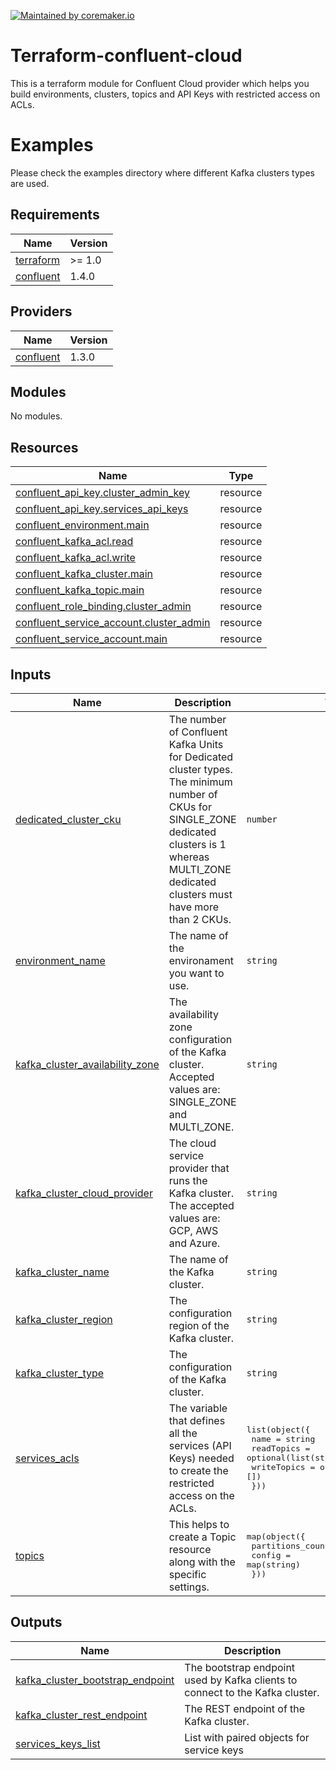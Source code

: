 [![Maintained by coremaker.io](https://img.shields.io/badge/maintained%20by-coremaker.io-green)](https://coremaker.io/)

# Terraform-confluent-cloud

This is a terraform module for Confluent Cloud provider which helps you build environments, clusters, topics and API Keys with restricted access on ACLs.  

# Examples

Please check the examples directory where different Kafka clusters types are used.

<!-- BEGINNING OF PRE-COMMIT-TERRAFORM DOCS HOOK -->
## Requirements

| Name | Version |
|------|---------|
| <a name="requirement_terraform"></a> [terraform](#requirement\_terraform) | >= 1.0 |
| <a name="requirement_confluent"></a> [confluent](#requirement\_confluent) | 1.4.0 |

## Providers

| Name | Version |
|------|---------|
| <a name="provider_confluent"></a> [confluent](#provider\_confluent) | 1.3.0 |

## Modules

No modules.

## Resources

| Name | Type |
|------|------|
| [confluent_api_key.cluster_admin_key](https://registry.terraform.io/providers/confluentinc/confluent/1.4.0/docs/resources/api_key) | resource |
| [confluent_api_key.services_api_keys](https://registry.terraform.io/providers/confluentinc/confluent/1.4.0/docs/resources/api_key) | resource |
| [confluent_environment.main](https://registry.terraform.io/providers/confluentinc/confluent/1.4.0/docs/resources/environment) | resource |
| [confluent_kafka_acl.read](https://registry.terraform.io/providers/confluentinc/confluent/1.4.0/docs/resources/kafka_acl) | resource |
| [confluent_kafka_acl.write](https://registry.terraform.io/providers/confluentinc/confluent/1.4.0/docs/resources/kafka_acl) | resource |
| [confluent_kafka_cluster.main](https://registry.terraform.io/providers/confluentinc/confluent/1.4.0/docs/resources/kafka_cluster) | resource |
| [confluent_kafka_topic.main](https://registry.terraform.io/providers/confluentinc/confluent/1.4.0/docs/resources/kafka_topic) | resource |
| [confluent_role_binding.cluster_admin](https://registry.terraform.io/providers/confluentinc/confluent/1.4.0/docs/resources/role_binding) | resource |
| [confluent_service_account.cluster_admin](https://registry.terraform.io/providers/confluentinc/confluent/1.4.0/docs/resources/service_account) | resource |
| [confluent_service_account.main](https://registry.terraform.io/providers/confluentinc/confluent/1.4.0/docs/resources/service_account) | resource |

## Inputs

| Name | Description | Type | Default | Required |
|------|-------------|------|---------|:--------:|
| <a name="input_dedicated_cluster_cku"></a> [dedicated\_cluster\_cku](#input\_dedicated\_cluster\_cku) | The number of Confluent Kafka Units for Dedicated cluster types. The minimum number of CKUs for SINGLE\_ZONE dedicated clusters is 1 whereas MULTI\_ZONE dedicated clusters must have more than 2 CKUs. | `number` | `0` | no |
| <a name="input_environment_name"></a> [environment\_name](#input\_environment\_name) | The name of the environament you want to use. | `string` | n/a | yes |
| <a name="input_kafka_cluster_availability_zone"></a> [kafka\_cluster\_availability\_zone](#input\_kafka\_cluster\_availability\_zone) | The availability zone configuration of the Kafka cluster. Accepted values are: SINGLE\_ZONE and MULTI\_ZONE. | `string` | `"SINGLE_ZONE"` | no |
| <a name="input_kafka_cluster_cloud_provider"></a> [kafka\_cluster\_cloud\_provider](#input\_kafka\_cluster\_cloud\_provider) | The cloud service provider that runs the Kafka cluster. The accepted values are: GCP, AWS and Azure. | `string` | `"GCP"` | no |
| <a name="input_kafka_cluster_name"></a> [kafka\_cluster\_name](#input\_kafka\_cluster\_name) | The name of the Kafka cluster. | `string` | n/a | yes |
| <a name="input_kafka_cluster_region"></a> [kafka\_cluster\_region](#input\_kafka\_cluster\_region) | The configuration region of the Kafka cluster. | `string` | n/a | yes |
| <a name="input_kafka_cluster_type"></a> [kafka\_cluster\_type](#input\_kafka\_cluster\_type) | The configuration of the Kafka cluster. | `string` | `"basic"` | no |
| <a name="input_services_acls"></a> [services\_acls](#input\_services\_acls) | The variable that defines all the services (API Keys) needed to create the restricted access on the ACLs. | <pre>list(object({<br>    name        = string<br>    readTopics  = optional(list(string), [])<br>    writeTopics = optional(list(string), [])<br>  }))</pre> | `[]` | no |
| <a name="input_topics"></a> [topics](#input\_topics) | This helps to create a Topic resource along with the specific settings. | <pre>map(object({<br>    partitions_count = number<br>    config           = map(string)<br>  }))</pre> | `{}` | no |

## Outputs

| Name | Description |
|------|-------------|
| <a name="output_kafka_cluster_bootstrap_endpoint"></a> [kafka\_cluster\_bootstrap\_endpoint](#output\_kafka\_cluster\_bootstrap\_endpoint) | The bootstrap endpoint used by Kafka clients to connect to the Kafka cluster. |
| <a name="output_kafka_cluster_rest_endpoint"></a> [kafka\_cluster\_rest\_endpoint](#output\_kafka\_cluster\_rest\_endpoint) | The REST endpoint of the Kafka cluster. |
| <a name="output_services_keys_list"></a> [services\_keys\_list](#output\_services\_keys\_list) | List with paired objects for service keys |
<!-- END OF PRE-COMMIT-TERRAFORM DOCS HOOK -->
